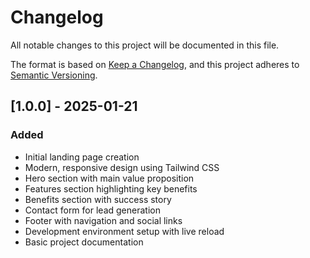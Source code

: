 # Changelog

All notable changes to this project will be documented in this file.

The format is based on [Keep a Changelog](https://keepachangelog.com/en/1.0.0/),
and this project adheres to [Semantic Versioning](https://semver.org/spec/v2.0.0.html).

## [1.0.0] - 2025-01-21

### Added
- Initial landing page creation
- Modern, responsive design using Tailwind CSS
- Hero section with main value proposition
- Features section highlighting key benefits
- Benefits section with success story
- Contact form for lead generation
- Footer with navigation and social links
- Development environment setup with live reload
- Basic project documentation
